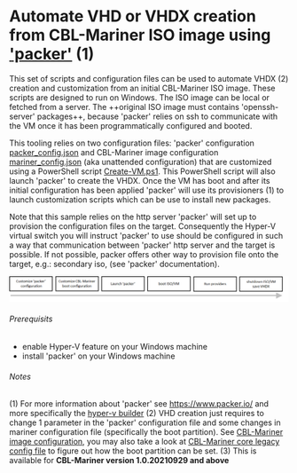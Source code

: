 # Automate VHD or VHDX creation from CBL-Mariner ISO image using ['packer']( https://www.packer.io/) (1)
This set of scripts and configuration files can be used to automate VHDX (2) creation and customization from an initial CBL-Mariner ISO image. These scripts are designed to run on Windows.
The ISO image can be local or fetched from a server. The ++original ISO image must contains 'openssh-server' packages++, because 'packer' relies on ssh to communicate with the VM once it has been programmatically configured and booted.


This tooling relies on two configuration files: 'packer' configuration [packer_config.json](https://github.com/microsoft/CBL-MarinerDemo/blob/maim/imaging-from-packer/packer_config.json) and CBL-Mariner image configuration [mariner_config.json](https://github.com/microsoft/CBL-MarinerDemo/blob/main/imaging-from-packer/mariner_config.json) (aka unattended configuration) that are customized using a PowerShell script [Create-VM.ps1](https://github.com/microsoft/CBL-MarinerDemo/blob/main/imaging-from-packer/Create-VM.ps1). This PowerShell script will also launch 'packer' to create the VHDX. Once the VM has boot and after its initial configuration has been applied 'packer' will use its provisioners (1) to launch customization scripts which can be use to install new packages. 

Note that this sample relies on the http server 'packer' will set up to provision the configuration files on the target. Consequently the Hyper-V virtual switch you will instruct 'packer' to use should be configured in such a way that communication between 'packer' http server and the target is possible. If not possible, packer offers other way to provision file onto the target, e.g.: secondary iso, (see 'packer' documentation).

![](PackerFlow.png)

###### Prerequisits
- enable Hyper-V feature on your Windows machine
- install 'packer' on your Windows machine

###### Notes
(1) For more information about 'packer' see https://www.packer.io/ and more specifically the [hyper-v builder](https://www.packer.io/docs/builders/hyperv/iso)
(2) VHD creation just requires to change 1 parameter in the 'packer' configuration file and some changes in mariner configuration file (specifically the boot partition).
See [CBL-Mariner image configuration](https://github.com/microsoft/CBL-Mariner/blob/1.0/toolkit/docs/formats/imageconfig.md), you may also take a look at [CBL-Mariner core legacy config file](https://github.com/microsoft/CBL-Mariner/blob/1.0/toolkit/imageconfigs/core-legacy.json) to figure out how the boot partition can be set.
(3) This is available for **CBL-Mariner version 1.0.20210929 and above**


